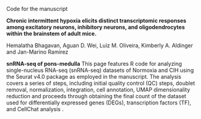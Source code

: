 Code for the manuscript

**Chronic intermittent hypoxia elicits distinct transcriptomic responses among excitatory neurons, inhibitory neurons, and oligodendrocytes within the brainstem of adult mice.**

Hemalatha Bhagavan, Aguan D. Wei, Luiz M. Oliveira, Kimberly A. Aldinger and Jan-Marino Ramirez

**snRNA-seq of pons-medulla**
This page features R code for analyzing single-nucleus RNA-seq (snRNA-seq) datasets of Normoxia and CIH using the Seurat v4.0 package as employed in the manuscript. The analysis covers a series of steps, including initial quality control (QC) steps, doublet removal, normalization, integration, cell annotation, UMAP dimensionality reduction and proceeds through obtaining the final count of the dataset used for differentially expressed genes (DEGs), transcription factors (TF), and CellChat analysis .

